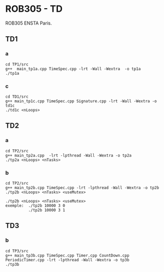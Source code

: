# ROB305 - TD

ROB305  ENSTA Paris.

## TD1

### a


```
cd TP1/src
g++  main_tp1a.cpp TimeSpec.cpp -lrt -Wall -Wextra  -o tp1a
./tp1a
```


### c

```
cd TD1/src
g++ main_tp1c.cpp TimeSpec.cpp Signature.cpp -lrt -Wall -Wextra -o td1c
./td1c <nLoops>
``` 

## TD2

### a

```
cd TP2/src
g++ main_tp2a.cpp  -lrt -lpthread -Wall -Wextra -o tp2a
./tp2a <nLoops> <nTasks>
```

### b

```
cd TP2/src
g++ main_tp2b.cpp TimeSpec.cpp -lrt -lpthread -Wall -Wextra -o tp2b
./tp2b <nLoops> <nTasks> <useMutex>

./tp2b <nLoops> <nTasks> <useMutex>
exemple:  ./tp2b 10000 3 0
          ./tp2b 10000 3 1
```

## TD3

### b

```
cd TP3/src
g++ main_tp3b.cpp TimeSpec.cpp Timer.cpp CountDown.cpp PeriodicTimer.cpp -lrt -lpthread -Wall -Wextra -o tp3b
./tp3b
```
